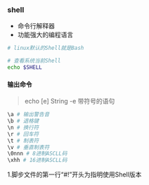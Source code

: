 ### shell
* 命令行解释器
* 功能强大的编程语言
```bash
# linux默认的Shell就是Bash

# 查看系统当前Shell
echo $SHELL
```

#### 输出命令
> echo [e] String
> -e 带符号的语句
```bash
\a # 输出警告音
\b # 退格键
\n # 换行符
\r # 回车符
\t # 制表符
\v # 垂直制表符
\0nnn # 8进制ASCLL码
\xhh # 16进制ASCLL码
```

1.脚步文件的第一行“#!”开头为指明使用Shell版本


